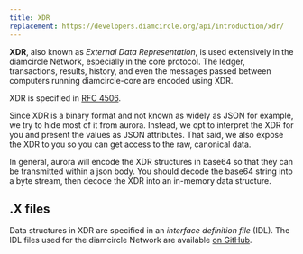 ```yaml
---
title: XDR
replacement: https://developers.diamcircle.org/api/introduction/xdr/
---
```


**XDR**, also known as _External Data Representation_, is used extensively in
the diamcircle Network, especially in the core protocol.  The ledger, transactions, results,
history, and even the messages passed between computers running diamcircle-core
are encoded using XDR.

XDR is specified in [RFC 4506](http://tools.ietf.org/html/rfc4506.html).

Since XDR is a binary format and not known as widely as JSON for example, we try
to hide most of it from aurora.  Instead, we opt to interpret the XDR for you
and present the values as JSON attributes.  That said, we also expose the XDR
to you so you can get access to the raw, canonical data.

In general, aurora will encode the XDR structures in base64 so that they can be 
transmitted within a json body.  You should decode the base64 string
into a byte stream, then decode the XDR into an in-memory data structure.

## .X files

Data structures in XDR are specified in an _interface definition file_ (IDL).
The IDL files used for the diamcircle Network are available
[on GitHub](https://github.com/diamcircle/diamcircle-core/tree/master/src/xdr).
